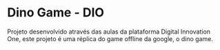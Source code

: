 ﻿# Dino Game - DIO

Projeto desenvolvido através das aulas da plataforma Digital Innovation One, este projeto é uma réplica do game offline da google, o dino game.

